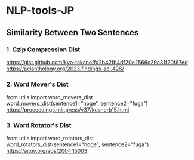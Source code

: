 # NLP-tools-JP
## Similarity Between Two Sentences
### 1. Gzip Compression Dist
https://gist.github.com/kyo-takano/fa2b42fb4df20e2566c29c31f20f87ed  
https://aclanthology.org/2023.findings-acl.426/
### 2. Word Mover's Dist
from utils import word_movers_dist  
word_movers_dist(sentence1="hoge", sentence2="fuga")  
https://proceedings.mlr.press/v37/kusnerb15.html
### 3. Word Rotator's Dist
from utils import word_rotators_dist  
word_rotators_dist(sentence1="hoge", sentence2="fuga")  
https://arxiv.org/abs/2004.15003

